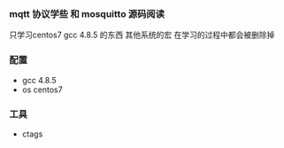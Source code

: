 ###  mqtt 协议学些 和 mosquitto  源码阅读
只学习centos7 gcc 4.8.5 的东西 其他系统的宏 在学习的过程中都会被删除掉

### 配置
- gcc 4.8.5
- os centos7

### 工具
- ctags  

